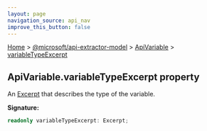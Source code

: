 ```yaml
---
layout: page
navigation_source: api_nav
improve_this_button: false
---
```



[Home](./index.md) &gt; [@microsoft/api-extractor-model](./api-extractor-model.md) &gt; [ApiVariable](./api-extractor-model.apivariable.md) &gt; [variableTypeExcerpt](./api-extractor-model.apivariable.variabletypeexcerpt.md)

## ApiVariable.variableTypeExcerpt property

An [Excerpt](./api-extractor-model.excerpt.md) that describes the type of the variable.

<b>Signature:</b>

```typescript
readonly variableTypeExcerpt: Excerpt;
```
